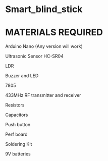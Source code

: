 # Smart_blind_stick

# MATERIALS REQUIRED

Arduino Nano (Any version will work)

Ultrasonic Sensor HC-SR04

LDR

Buzzer and LED

7805

433MHz RF transmitter and receiver

Resistors

Capacitors



Push button

Perf board

Soldering Kit

9V batteries
